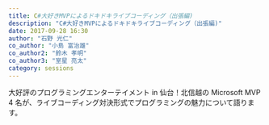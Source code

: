```yaml
---
title: C#大好きMVPによるドキドキライブコーディング（出張編)
description: "C#大好きMVPによるドキドキライブコーディング（出張編)"
date: 2017-09-28 16:30
author: "石野 光仁"
co_author: "小島 富治雄"
co_author2: "鈴木 孝明"
co_author3: "室星 亮太"
category: sessions
---
```

大好評のプログラミングエンターテイメント in 仙台！北信越の Microsoft MVP 4 名が、ライブコーディング対決形式でプログラミングの魅力について語ります。
